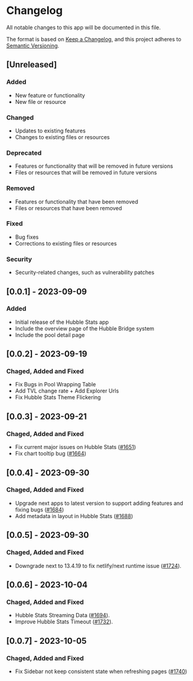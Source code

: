 # Changelog

All notable changes to this app will be documented in this file.

The format is based on [Keep a Changelog](https://keepachangelog.com/en/1.0.0/),
and this project adheres to [Semantic Versioning](https://semver.org/spec/v2.0.0.html).

## [Unreleased]

### Added

- New feature or functionality
- New file or resource

### Changed

- Updates to existing features
- Changes to existing files or resources

### Deprecated

- Features or functionality that will be removed in future versions
- Files or resources that will be removed in future versions

### Removed

- Features or functionality that have been removed
- Files or resources that have been removed

### Fixed

- Bug fixes
- Corrections to existing files or resources

### Security

- Security-related changes, such as vulnerability patches

## [0.0.1] - 2023-09-09

### Added

- Initial release of the Hubble Stats app
- Include the overview page of the Hubble Bridge system
- Include the pool detail page

## [0.0.2] - 2023-09-19

### Chaged, Added and Fixed

- Fix Bugs in Pool Wrapping Table
- Add TVL change rate + Add Explorer Urls
- Fix Hubble Stats Theme Flickering

## [0.0.3] - 2023-09-21

### Chaged, Added and Fixed

- Fix current major issues on Hubble Stats ([#1651](https://github.com/webb-tools/webb-dapp/pull/1651))
- Fix chart tooltip bug ([#1664](https://github.com/webb-tools/webb-dapp/pull/1664))

## [0.0.4] - 2023-09-30

### Chaged, Added and Fixed

- Upgrade next apps to latest version to support adding features and fixing bugs ([#1684](https://github.com/webb-tools/webb-dapp/pull/1684))
- Add metadata in layout in Hubble Stats ([#1688](https://github.com/webb-tools/webb-dapp/pull/1688))

## [0.0.5] - 2023-09-30

### Chaged, Added and Fixed

- Downgrade next to 13.4.19 to fix netlify/next runtime issue ([#1724](https://github.com/webb-tools/webb-dapp/pull/1724)).

## [0.0.6] - 2023-10-04

### Chaged, Added and Fixed

- Hubble Stats Streaming Data ([#1694](https://github.com/webb-tools/webb-dapp/pull/1694)).
- Improve Hubble Stats Timeout ([#1732](https://github.com/webb-tools/webb-dapp/pull/1732)).

## [0.0.7] - 2023-10-05

### Chaged, Added and Fixed

- Fix Sidebar not keep consistent state when refreshing pages ([#1740](https://github.com/webb-tools/webb-dapp/pull/1740))
